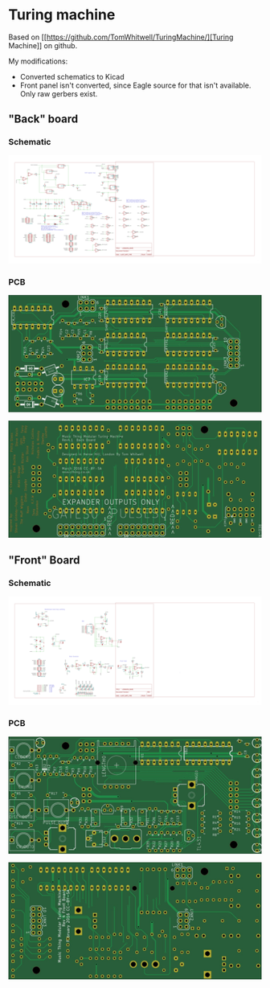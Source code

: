 # Turing machine

Based on [[https://github.com/TomWhitwell/TuringMachine/][Turing Machine]] on github.

My modifications:

- Converted schematics to Kicad
- Front panel isn't converted, since Eagle source for that isn't available. Only raw gerbers exist.

## "Back" board

### Schematic

![schematic](TuringBack/export/Schematic/TuringBack-schematic.svg)

### PCB

![top](TuringBack/export/PCB/2D_render/jlcpcb_green_enig/TuringBack-top.jpg)

![bottom](TuringBack/export/PCB/2D_render/jlcpcb_green_enig/TuringBack-bottom.jpg)

## "Front" Board

### Schematic

![schematic](TuringFront/export/Schematic/TuringFront-schematic.svg)

### PCB

![top](TuringFront/export/PCB/2D_render/jlcpcb_green_enig/TuringFront-top.jpg)

![bottom](TuringFront/export/PCB/2D_render/jlcpcb_green_enig/TuringFront-bottom.jpg)
